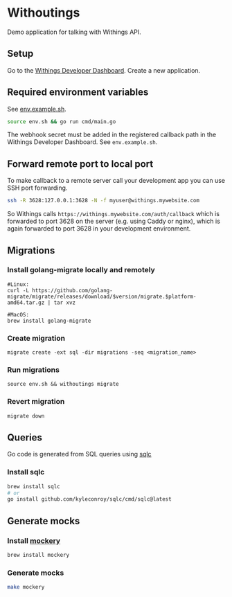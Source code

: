 # Withoutings

Demo application for talking with Withings API.

## Setup

Go to the [Withings Developer Dashboard](https://developer.withings.com/dashboard/).
Create a new application.

## Required environment variables

See [env.example.sh](env.example.sh).

```bash
source env.sh && go run cmd/main.go
```

The webhook secret must be added in the registered callback path in the Withings Developer Dashboard. See `env.example.sh`.

## Forward remote port to local port

To make callback to a remote server call your development app you can
use SSH port forwarding.

```bash
ssh -R 3628:127.0.0.1:3628 -N -f myuser@withings.mywebsite.com
```

So Withings calls `https://withings.mywebsite.com/auth/callback` which is
forwarded to port 3628 on the server (e.g. using Caddy or nginx), which
is again forwarded to port 3628 in your development environment.


## Migrations


### Install golang-migrate locally and remotely

```
#Linux:
curl -L https://github.com/golang-migrate/migrate/releases/download/$version/migrate.$platform-amd64.tar.gz | tar xvz

#MacOS:
brew install golang-migrate
```

### Create migration
```
migrate create -ext sql -dir migrations -seq <migration_name>
```

### Run migrations
```
source env.sh && withoutings migrate
```

### Revert migration
```sh
migrate down
```

## Queries
Go code is generated from SQL queries using [sqlc](https://docs.sqlc.dev/)

### Install sqlc
```sh
brew install sqlc
# or
go install github.com/kyleconroy/sqlc/cmd/sqlc@latest
```

## Generate mocks
### Install [mockery](https://github.com/vektra/mockery)
```sh
brew install mockery
```

### Generate mocks
```sh
make mockery
```